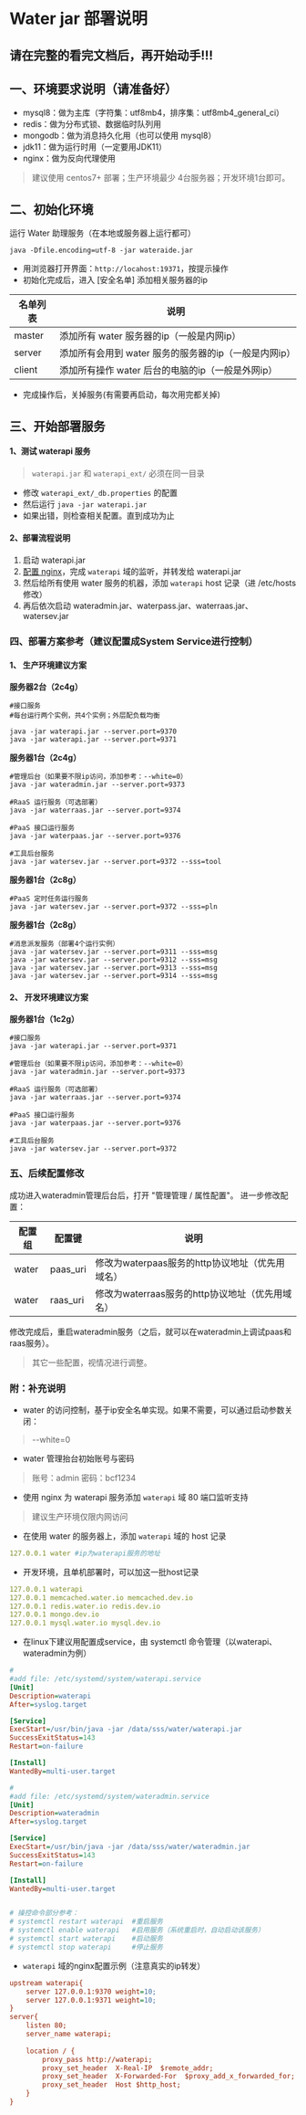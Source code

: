 # Water jar 部署说明

## 请在完整的看完文档后，再开始动手!!!

## 一、环境要求说明（请准备好）

* mysql8：做为主库（字符集：utf8mb4，排序集：utf8mb4_general_ci）
* redis：做为分布式锁、数据临时队列用
* mongodb：做为消息持久化用（也可以使用 mysql8）
* jdk11：做为运行时用（一定要用JDK11）
* nginx：做为反向代理使用

> 建议使用 centos7+ 部署；生产环境最少 4台服务器；开发环境1台即可。

## 二、初始化环境

运行 Water 助理服务（在本地或服务器上运行都可）

```properties
java -Dfile.encoding=utf-8 -jar wateraide.jar
```

* 用浏览器打开界面：`http://locahost:19371`，按提示操作
* 初始化完成后，进入 [安全名单] 添加相关服务器的ip

| 名单列表 | 说明 |
| -------- | -------- |
| master     | 添加所有 water 服务器的ip（一般是内网ip）     |
| server     | 添加所有会用到 water 服务的服务器的ip（一般是内网ip）     |
| client     | 添加所有操作 water 后台的电脑的ip（一般是外网ip）     |

* 完成操作后，关掉服务(有需要再启动，每次用完都关掉)

## 三、开始部署服务

#### 1、测试 waterapi 服务
> `waterapi.jar` 和 `waterapi_ext/` 必须在同一目录

* 修改 `waterapi_ext/_db.properties` 的配置
* 然后运行 `java -jar waterapi.jar`
* 如果出错，则检查相关配置。直到成功为止

#### 2、部署流程说明

1. 启动 waterapi.jar
2. [配置 nginx](#nginx)，完成 `waterapi` 域的监听，并转发给 waterapi.jar
3. 然后给所有使用 water 服务的机器，添加 `waterapi` host 记录（进 /etc/hosts 修改）
4. 再后依次启动 wateradmin.jar、waterpass.jar、waterraas.jar、watersev.jar

### 四、部署方案参考（建议配置成System Service进行控制）

#### 1、 生产环境建议方案
**服务器2台（2c4g）**

```
#接口服务
#每台运行两个实例，共4个实例；外层配负载均衡

java -jar waterapi.jar --server.port=9370
java -jar waterapi.jar --server.port=9371
```


**服务器1台（2c4g）**

```
#管理后台（如果要不限ip访问，添加参考：--white=0）
java -jar wateradmin.jar --server.port=9373

#RaaS 运行服务（可选部署） 
java -jar waterraas.jar --server.port=9374  

#PaaS 接口运行服务           
java -jar waterpaas.jar --server.port=9376   

#工具后台服务        
java -jar watersev.jar --server.port=9372 --sss=tool    
```

**服务器1台（2c8g）**

```
#PaaS 定时任务运行服务
java -jar watersev.jar --server.port=9372 --sss=pln   
```


**服务器1台（2c8g）**

```
#消息派发服务（部署4个运行实例）
java -jar watersev.jar --server.port=9311 --sss=msg   
java -jar watersev.jar --server.port=9312 --sss=msg   
java -jar watersev.jar --server.port=9313 --sss=msg   
java -jar watersev.jar --server.port=9314 --sss=msg   
```

#### 2、 开发环境建议方案

**服务器1台（1c2g）**

```
#接口服务
java -jar waterapi.jar --server.port=9371

#管理后台（如果要不限ip访问，添加参考：--white=0）
java -jar wateradmin.jar --server.port=9373

#RaaS 运行服务（可选部署） 
java -jar waterraas.jar --server.port=9374  

#PaaS 接口运行服务           
java -jar waterpaas.jar --server.port=9376   

#工具后台服务        
java -jar watersev.jar --server.port=9372 
```

### 五、后续配置修改

成功进入wateradmin管理后台后，打开 "管理管理 / 属性配置"。 进一步修改配置：

| 配置组 | 配置键 | 说明 |
| -------- | -------- | -------- |
| water     | paas_uri     | 修改为waterpaas服务的http协议地址（优先用域名）     |
| water     | raas_uri     | 修改为waterraas服务的http协议地址（优先用域名）     |

修改完成后，重启wateradmin服务（之后，就可以在wateradmin上调试paas和raas服务）。

> 其它一些配置，视情况进行调整。

### 附：补充说明

* water 的访问控制，基于ip安全名单实现。如果不需要，可以通过启动参数关闭：

> --white=0

* water 管理抬台初始账号与密码

> 账号：admin 密码：bcf1234

* 使用 nginx 为 waterapi 服务添加 `waterapi` 域 80 端口监听支持

> 建议生产环境仅限内网访问

* 在使用 water 的服务器上，添加 `waterapi` 域的 host 记录

```yaml
127.0.0.1 water #ip为waterapi服务的地址
```

* 开发环境，且单机部署时，可以加这一批host记录

```yaml
127.0.0.1 waterapi 
127.0.0.1 memcached.water.io memcached.dev.io 
127.0.0.1 redis.water.io redis.dev.io
127.0.0.1 mongo.dev.io
127.0.0.1 mysql.water.io mysql.dev.io
```

* 在linux下建议用配置成service，由 systemctl 命令管理（以waterapi、wateradmin为例）

```ini
#
#add file: /etc/systemd/system/waterapi.service
[Unit]
Description=waterapi
After=syslog.target

[Service]
ExecStart=/usr/bin/java -jar /data/sss/water/waterapi.jar
SuccessExitStatus=143
Restart=on-failure

[Install]
WantedBy=multi-user.target

#
#add file: /etc/systemd/system/wateradmin.service
[Unit]
Description=wateradmin
After=syslog.target

[Service]
ExecStart=/usr/bin/java -jar /data/sss/water/wateradmin.jar
SuccessExitStatus=143
Restart=on-failure

[Install]
WantedBy=multi-user.target


# 操控命令部分参考：
# systemctl restart waterapi  #重启服务
# systemctl enable waterapi   #启用服务（系统重启时，自动启动该服务）
# systemctl start waterapi    #启动服务
# systemctl stop waterapi     #停止服务
```

* <a name="nginx"> `waterapi` 域的nginx配置示例（注意真实的ip转发）</a>

```ini
upstream waterapi{
    server 127.0.0.1:9370 weight=10;
    server 127.0.0.1:9371 weight=10;
}
server{
    listen 80;
    server_name waterapi;
    
    location / {
        proxy_pass http://waterapi;
        proxy_set_header  X-Real-IP  $remote_addr;
        proxy_set_header  X-Forwarded-For  $proxy_add_x_forwarded_for;
        proxy_set_header  Host $http_host;
    }
}
```